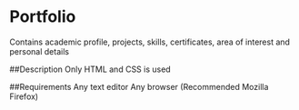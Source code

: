 # Portfolio
Contains academic profile, projects, skills, certificates, area of interest and personal details

##Description
Only HTML and CSS is used

##Requirements
Any text editor
Any browser (Recommended Mozilla Firefox)
